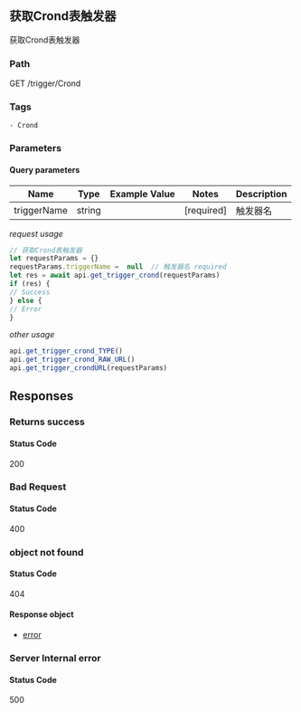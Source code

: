 ## 获取Crond表触发器

获取Crond表触发器
### Path
GET /trigger/Crond

### Tags
    - Crond
### Parameters

#### Query parameters

| Name | Type | Example Value | Notes | Description |
| ---- | ---- | ------------- | -------- | ----------- |
| triggerName | string |  |  [required]  | 触发器名 |

*request usage*
```javascript
// 获取Crond表触发器
let requestParams = {}
requestParams.triggerName =  null  // 触发器名 required
let res = await api.get_trigger_crond(requestParams)
if (res) {
// Success
} else {
// Error
}
```
*other usage*
```javascript
api.get_trigger_crond_TYPE()
api.get_trigger_crond_RAW_URL()
api.get_trigger_crondURL(requestParams)
```

## Responses
### Returns success

#### Status Code
200



### Bad Request

#### Status Code
400



### object not found

#### Status Code
404


#### Response object
* [error](../models/error.md)

### Server Internal error

#### Status Code
500



